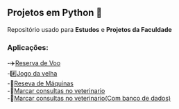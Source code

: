 ## Projetos em Python 🐍
Repositório usado para **Estudos** e **Projetos da Faculdade**

### Aplicações:
-✈️[Reserva de Voo](https://github.com/YuriGarciaRibeiro/Projetos-Programacao-Python/tree/main/APS%20unidade%201) <br>
-#️⃣[Jogo da velha](https://github.com/YuriGarciaRibeiro/Projetos-Programacao-Python/tree/main/jogo%20da%20velha)<br>
-🚜[Reseva de Máquinas](https://github.com/YuriGarciaRibeiro/Projetos-Programacao-Python/tree/main/quest%C3%A3o%201%20prova%201%20unidade)<br>
-🐶[Marcar consultas no veterinario](https://github.com/YuriGarciaRibeiro/Projetos-Programacao-Python/tree/main/questao%202%20prova%201)<br>
-🐶[Marcar consultas no veterinario(Com banco de dados)](https://github.com/YuriGarciaRibeiro/PROJETOS-PYTHON/tree/main/questao%202%20prova%201%20(com%20banco%20de%20dados))
